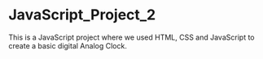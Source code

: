 # JavaScript_Project_2
This is a JavaScript project where we used HTML, CSS and JavaScript to create a basic digital Analog Clock.

